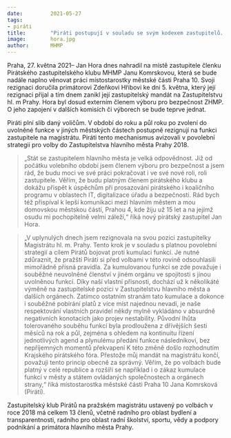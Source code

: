 ```yaml
---
date:         2021-05-27
tags:         
- piráti
title:        "Piráti postupují v souladu se svým kodexem zastupitelů. Slib zastupitele dnes složil Jan Hora, rezignovala Jana Komrsková"
image: 	      hora.jpg
author:       MHMP
---
```


Praha, 27. května 2021– Jan Hora dnes nahradil na místě zastupitele členku Pirátského zastupitelského klubu MHMP Janu Komrskovou, která se bude nadále naplno věnovat práci místostarostky městské části Praha 10. Svoji rezignaci doručila primátorovi Zdeňkovi Hřibovi ke dni 5. května, který její rezignaci přijal a tím dnem zanikl její zastupitelský mandát na Zastupitelstvu hl. m Prahy. Hora byl dosud externím členem výboru pro bezpečnost ZHMP. O jeho zapojení v dalších komisích či výborech se bude teprve jednat. 

Piráti plní slib daný voličům. V období do roku a půl roku po zvolení do uvolněné funkce v jiných městských částech postupně rezignují na funkci zastupitele na magistrátu. Piráti tento mechanismus avizovali v povolební strategii pro volby do Zastupitelstva hlavního města Prahy 2018. 

> „Stát se zastupitelem hlavního města je velká odpovědnost. Již od počátku volebního období jsem členem výboru pro bezpečnost a jsem rád, že budu moci ve své práci pokračovat i ve své nové roli, roli zastupitele. Věřím, že budu platným členem pirátského klubu a dokážu přispět k úspěchům při prosazování pirátského i koaličního programu v oblastech IT, digitalizace úřadu a bezpečnosti. Rád bych též přispíval k lepší komunikaci mezi hlavním městem a mou domovskou městskou částí, Prahou 4, kde žiju už 15 let a na jejímž osudu mi pochopitelně velmi záleží,“ říká nový pirátský zastupitel Jan Hora.

> „V uplynulých dnech jsem rezignovala na svou pozici zastupitelky Magistrátu hl. m. Prahy. Tento krok je v souladu s platnou povolební strategií a cílem Pirátů bojovat proti kumulaci funkcí. Je nutné zdůraznit, že pražští Piráti si před volbami v této rovině odsouhlasili mimořádně přísná pravidla. Za kumulovanou funkci se zde považuje i souběžné neuvolněné členství v jiném orgánu ve spojitosti s jinou uvolněnou funkcí. Díky naší vlastní přísnosti, dochází už k několikáté výměně na zastupitelské pozici v Zastupitelstvu hlavního města a dalších orgánech. Zatímco ostatním stranám tato kumulace a dokonce i souběžné pobírání platů z více míst najednou nevadí, je naše respektování vlastních pravidel někdy mylně vykládáno v absurdně negativních konotacích jako projev nestability. Původní lhůta tolerovaného souběhu funkcí byla prodloužena z dřívějších šesti měsíců na rok a půl, zejména s ohledem na kontinuitu řízení jednotlivých agend a plynulému předání funkce následníkovi, bez nepříjemných momentů překvapení K této změně došlo rozhodnutím Krajského pirátského fóra. Přestože můj mandát na magistrátu končí, považuji tento princip obecně za správný. Věřím, že po volbách bude platný v celé republice a rozšíří se například i o zákaz kumulace funkcí v městy a státem ovládaných společnostech a orgánech strany,“ říká místostarostka městské části Praha 10 Jana Komrsková (Piráti). 

Zastupitelský klub Pirátů na pražském magistrátu ustavený po volbách v roce 2018 má celkem 13 členů, včetně radního pro oblast bydlení a transparentnosti, radního pro oblast radní školství, sportu, vědy a podpory podnikání a primátora hlavního města Prahy.
